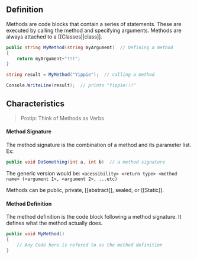 ## Definition
Methods are code blocks that contain a series of statements. These are executed by calling the method and specifying arguments. Methods are always attached to a [[Classes||class]].

```C#
public string MyMethod(string myArgument)  // Defining a method
{
	return myArgument+"!!!";
}

string result = MyMethod("Yippie");  // calling a method

Console.WriteLine(result);  // prints "Yippie!!!"
```
## Characteristics

>Protip: Think of Methods as Verbs

#### Method Signature
The method signature is the combination of a method and its parameter list.
Ex:
```C#
public void DoSomething(int a, int b)  // a method signature
```
The generic version would be: 
`<acessibility> <return type> <method name> (<argument 1>, <argument 2>, ...etc)`

Methods can be public, private, [[abstract]], sealed, or [[Static]].

#### Method Definition
The method definition is the code block following a method signature. It defines what the method actually does.
```C#
public void MyMethod() 
{
	// Any Code here is refered to as the method definition
}
```